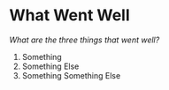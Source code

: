 # What Went Well
*What are the three things that went well?*
1. Something
2. Something Else
3. Something Something Else